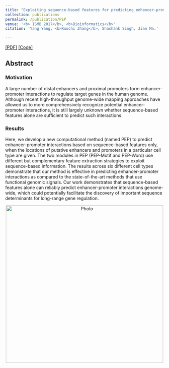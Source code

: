 ```yaml
---
title: "Exploiting sequence-based features for predicting enhancer-promoter interactions"
collection: publications
permalink: /publication/PEP
venue: '<b> ISMB 2017</b>, <b>Bioinformatics</b>'
citation: 'Yang Yang, <b>Ruochi Zhang</b>, Shashank Singh, Jian Ma.'

---  
```

[[PDF]](https://ruochiz.github.io/files/btx257.pdf) [[Code]](https://github.com/ma-compbio/PEP)


## Abstract
### Motivation
A large number of distal enhancers and proximal promoters form enhancer-promoter interactions to regulate target genes in the human genome. Although recent high-throughput genome-wide mapping approaches have allowed us to more comprehensively recognize potential enhancer-promoter interactions, it is still largely unknown whether sequence-based features alone are sufficient to predict such interactions.
### Results
Here, we develop a new computational method (named PEP) to predict enhancer-promoter interactions based on sequence-based features only, when the locations of putative enhancers and promoters in a particular cell type are given. The two modules in PEP (PEP-Motif and PEP-Word) use different but complementary feature extraction strategies to exploit sequence-based information. The results across six different cell types demonstrate that our method is effective in predicting enhancer-promoter interactions as compared to the state-of-the-art methods that use functional genomic signals. Our work demonstrates that sequence-based features alone can reliably predict enhancer-promoter interactions genome-wide, which could potentially facilitate the discovery of important sequence determinants for long-range gene regulation.

<p align="center">
  <img src="https://ruochiz.github.io/images/PEP_overview.jpg?raw=true" alt="Photo" style="width: 500px;"/> 
</p>